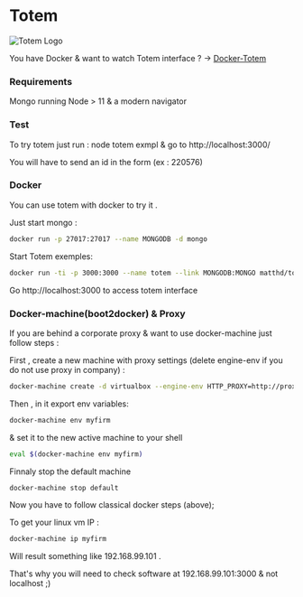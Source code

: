 Totem
======

![Totem Logo](http://image.noelshack.com/fichiers/2016/04/1453734983-totem-cap.png)

You have Docker & want to watch Totem interface ? -> [Docker-Totem](https://hub.docker.com/r/matthd/totem/)

### Requirements 

Mongo running
Node > 11
& a modern navigator

### Test

To try totem just run : node totem exmpl & go to http://localhost:3000/

You will have to send an id in the form (ex : 220576)

### Docker

You can use totem with docker to try it . 

Just start mongo : 
````bash
docker run -p 27017:27017 --name MONGODB -d mongo 
````

Start Totem exemples:

````bash
docker run -ti -p 3000:3000 --name totem --link MONGODB:MONGO matthd/totem
````



Go http://localhost:3000 to access totem interface

### Docker-machine(boot2docker) & Proxy

If you are behind a corporate proxy & want to use docker-machine just follow steps :

First , create a new machine with proxy settings (delete engine-env if you do not use proxy in company) :

````bash
docker-machine create -d virtualbox --engine-env HTTP_PROXY=http://proxyout.myfirm.fr:8080 --engine-env HTTPS_PROXY=http://proxyout.myfirm.fr:8080 myfirm
````

Then , in it export env variables:

````bash
docker-machine env myfirm
````

& set it to the new active machine to your shell

````bash
eval $(docker-machine env myfirm)
````

Finnaly stop the default machine

````bash
docker-machine stop default
````

Now you have to follow classical docker steps (above);

To get your linux vm IP :

````bash
docker-machine ip myfirm
````

Will result something like 192.168.99.101 .

That's why you will need to check software at 192.168.99.101:3000 & not localhost ;)





